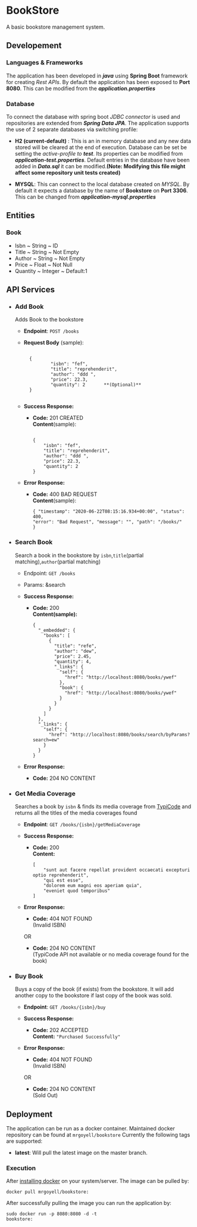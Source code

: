 # BookStore

A basic bookstore management system. 

## Developement
### Languages & Frameworks
The application has been developed in ***java*** using **Spring Boot** framework for creating *Rest APIs*. By default the application has been exposed to **Port 8080**. This can be modified from the ***application.properties***

### Database
To connect the database with spring boot *JDBC connector* is used and repositories are extended from ***Spring Data JPA***. The application supports the use of 2 separate databases via switching profile:
* **H2 (current-default)** : This is an in memory database and any new data stored will be cleared at the end of execution. 
           Database can be set be setting the *active-profile to **test***. Its properties can be modified from ***application-test.properties***. Default entries in the database have been added in ***Data.sql*** it can be modified.**(Note: Modifying this file might affect some repository unit tests created)**

* **MYSQL**: This can connect to the local database created on *MYSQL*. By default it expects a database by the name of **Bookstore** on **Port 3306**. This can be changed from ***application-mysql.properties***

## Entities
### Book
* Isbn ~ String ~ ID
* Title ~ String ~ Not Empty
* Author ~ String ~ Not Empty
* Price ~ Float ~ Not Null
* Quantity ~ Integer ~ Default:1

## API Services
* ### Add Book
    Adds Book to the bookstore      
    * **Endpoint**: `POST /books`
    * **Request Body** (sample):   
    
        <code>
        {
                "isbn": "fef",
                "title": "reprehenderit",    
                "author": "ddd ",
                "price": 22.3,
                "quantity": 2       **(Optional)**
        }
        </code>
   * **Success Response:**
   
     * **Code:** 201 CREATED <br />
       **Content**(sample):
       
       <code>
       {
           "isbn": "fef",
           "title": "reprehenderit",
           "author": "ddd ",
           "price": 22.3,
           "quantity": 2
       }
       </code>
    * **Error Response:**
    
      * **Code:** 400 BAD REQUEST<br />
        **Content**(sample):
        
        <code>{
                  "timestamp": "2020-06-22T08:15:16.934+00:00",
                  "status": 400,
                  "error": "Bad Request",
                  "message": "",
                  "path": "/books/"
              }</code>
           
* ### Search Book 
    Search a book in the bookstore by `isbn`,`title`(partial matching),`author`(partial matching)    
    * Endpoint: `GET /books`
    * Params: &search
    * **Success Response:**
    
      * **Code:** 200 <br />
        **Content(sample):** 
        
            {
              "_embedded": {
                "books": [
                  {
                    "title": "refe",
                    "author": "dew",
                    "price": 2.45,
                    "quantity": 4,
                    "_links": {
                      "self": {
                        "href": "http://localhost:8080/books/ywef"
                      },
                      "book": {
                        "href": "http://localhost:8080/books/ywef"
                      }
                    }
                  }
                ]
              },
              "_links": {
                "self": {
                  "href": "http://localhost:8080/books/search/byParams?search=ew"
                }
              }
            }
    * **Error Response:**
        
      * **Code:** 204 NO CONTENT <br /> 
      
* ### Get Media Coverage
    Searches a book by `isbn` & finds its media coverage from [TypiCode](http://jsonplaceholder.typicode.com/posts) and returns all the titles of the media coverages found
    * **Endpoint**: `GET /books/{isbn}/getMediaCoverage`
    * **Success Response:**
    
      * **Code:** 200 <br />
        **Content:** 
    
            [
                "sunt aut facere repellat provident occaecati excepturi optio reprehenderit",
                "qui est esse",
                "dolorem eum magni eos aperiam quia",
                "eveniet quod temporibus"
            ]
     
    * **Error Response:**
    
      * **Code:** 404 NOT FOUND <br />(Invalid ISBN)
    
      OR
    
      * **Code:** 204 NO CONTENT <br />(TypiCode API not available or no media coverage found for the book)
      
* ### Buy Book
    Buys a copy of the book (if exists) from the bookstore. It will add another copy to the bookstore if last copy of the book was sold.
    * **Endpoint**: `GET /books/{isbn}/buy`
    * **Success Response:**
    
      * **Code:** 202 ACCEPTED <br />
        **Content:** <code>"Purchased Successfully"</code>
    
    * **Error Response:**
    
      * **Code:** 404 NOT FOUND <br />(Invalid ISBN)
    
      OR
    
      * **Code:** 204 NO CONTENT <br /> (Sold Out)

## Deployment
The application can be run as a docker container. Maintained docker repository can be found at `mrgoyell/bookstore`
Currently the following tags are supported:
* **latest**: Will pull the latest image on the master branch.

### Execution
After [installing docker](https://docs.docker.com/get-docker/) on your system/server. The image can be pulled by:

<code>docker pull mrgoyell/bookstore:<supported-tag></code>

After successfully pulling the image you can run the application by:

<code>sudo docker run -p 8080:8080 -d -t bookstore:<supported-tag></code>
 

